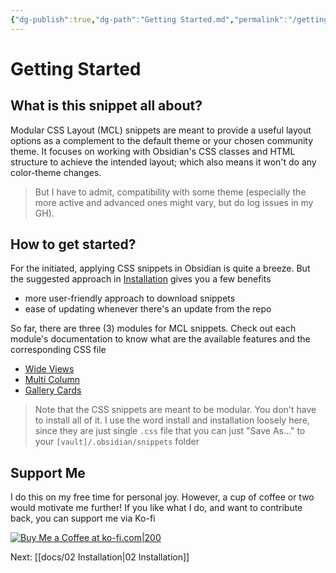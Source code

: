 ```yaml
---
{"dg-publish":true,"dg-path":"Getting Started.md","permalink":"/getting-started/","noteIcon":"","updated":"2023-10-27T21:17:32.003+08:00"}
---
```



# Getting Started
## What is this snippet all about?
Modular CSS Layout (MCL) snippets are meant to provide a useful layout options as a complement to the default theme or your chosen community theme. It focuses on working with Obsidian's CSS classes and HTML structure to achieve the intended layout; which also means it won't do any color-theme changes.

> But I have to admit, compatibility with some theme (especially the more active and advanced ones might vary, but do log issues in my GH).

## How to get started?
For the initiated, applying CSS snippets in Obsidian is quite a breeze. But the suggested approach in [Installation](https://efemkay.github.io/obsidian-modular-css-layout/installation/) gives you a few benefits
- more user-friendly approach to download snippets
- ease of updating whenever there's an update from the repo

So far, there are three (3) modules for MCL snippets. Check out each module's documentation to know what are the available features and the corresponding CSS file
- [Wide Views](https://efemkay.github.io/obsidian-modular-css-layout/wide-views/)
- [Multi Column](https://efemkay.github.io/obsidian-modular-css-layout/multi-column/)
- [Gallery Cards](https://efemkay.github.io/obsidian-modular-css-layout/gallery-cards/)

> Note that the CSS snippets are meant to be modular. You don't have to install all of it.
> I use the word install and installation loosely here, since they are just single `.css` file that you can just "Save As..." to  your `[vault]/.obsidian/snippets` folder


## Support Me
I do this on my free time for personal joy. However, a cup of coffee or two would motivate me further! If you like what I do, and want to contribute back, you can support me via Ko-fi

[![Buy Me a Coffee at ko-fi.com|200](https://cdn.ko-fi.com/cdn/kofi1.png)](https://ko-fi.com/M4M3C77PF)

Next: [[docs/02 Installation\|02 Installation]]